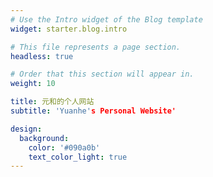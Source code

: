 ```yaml
---
# Use the Intro widget of the Blog template
widget: starter.blog.intro

# This file represents a page section.
headless: true

# Order that this section will appear in.
weight: 10

title: 元和的个人网站
subtitle: 'Yuanhe's Personal Website'

design:
  background:
    color: '#090a0b'
    text_color_light: true
---
```


